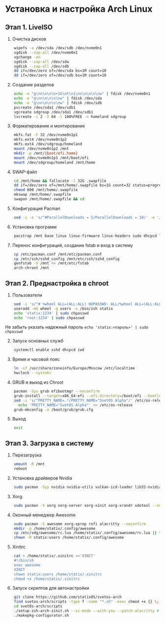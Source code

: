 # Установка и настройка Arch Linux
## Этап 1. LiveISO

1. Очистка дисков
```bash
    wipefs -a /dev/sda /dev/sdb /dev/nvme0n1
    sgdisk --zap-all /dev/nvme0n1
    vgchange -an
    sgdisk --zap-all /dev/sda
    sgdisk --zap-all /dev/sdb
    dd if=/dev/zero of=/dev/sda bs=1M count=10
    dd if=/dev/zero of=/dev/sdb bs=1M count=10
```
2. Создание разделов
```bash
    echo -e "g\nn\n\n\n+1G\nt\n1\nn\n\n\n\nw" | fdisk /dev/nvme0n1
    echo -e "g\nn\n\n\n\nw" | fdisk /dev/sda
    echo -e "g\nn\n\n\n\nw" | fdisk /dev/sdb
    pvcreate /dev/sda1 /dev/sdb1
    vgcreate sdgroup /dev/sda1 /dev/sdb1
    lvcreate -i 2 -I 64 -l 100%FREE -n homeland sdgroup
```
3. Форматирование и монтирование
```bash
    mkfs.fat -F 32 /dev/nvme0n1p1
    mkfs.ext4 /dev/nvme0n1p2
    mkfs.ext4 /dev/sdgroup/homeland
    mount /dev/nvme0n1p2 /mnt
    mkdir -p /mnt/{boot/efi,home}
    mount /dev/nvme0n1p1 /mnt/boot/efi
    mount /dev/sdgroup/homeland /mnt/home
```
4. SWAP-файл
```bash
    cd /mnt/home && fallocate -l 32G .swapfile
    dd if=/dev/zero of=/mnt/home/.swapfile bs=1G count=32 status=progress
    chmod 600 /mnt/home/.swapfile
    mkswap /mnt/home/.swapfile
    swapon /mnt/home/.swapfile && cd
```
5. Конфигурация Pacman
```bash
    sed -i -e 's/^#ParallelDownloads = 5/ParallelDownloads = 10/' -e '/^#\[multilib\]/{N;s/#\[multilib\]\n#/[multilib]\n/}' /etc/pacman.conf
```
6. Установка программ
```bash
    pacstrap /mnt base linux linux-firmware linux-headers sudo dhcpcd lvm2 vim nano glances fastfetch iwd openssh git base-devel zsh curl
```
7. Перенос конфигураций, создание fstab и вход в систему
```bash
    cp /etc/pacman.conf /mnt/etc/pacman.conf
    cp /etc/ssh/sshd_config /mnt/etc/ssh/sshd_config
    genfstab -U /mnt >> /mnt/etc/fstab
    arch-chroot /mnt
```

## Этап 2. Преднастройка в chroot
1. Пользователи
```bash
    sed -i 's/^# %wheel ALL=(ALL:ALL) NOPASSWD: ALL/%wheel ALL=(ALL:ALL) NOPASSWD: ALL/' /etc/sudoers
    useradd -mG wheel -g users -s /bin/zsh statix
    echo 'statix:1234' | sudo chpasswd
    echo 'root:1234' | sudo chpasswd
```
Не забыть указать надежный пароль `echo 'statix:<пароль>' | sudo chpasswd`

2. Запуск основных служб
```bash
    systemctl enable sshd dhcpcd iwd
```
3. Время и часовой пояс
```bash
    ln -sf /usr/share/zoneinfo/Europe/Moscow /etc/localtime
    hwclock --systohc
```
4. GRUB и выход из Chroot
```bash
    pacman -Syu grub efibootmgr --noconfirm
    grub-install --target=x86_64-efi --efi-directory=/boot/efi --bootloader-id=SvetOS
    sed -i 's/^PRETTY_NAME=.*/PRETTY_NAME="SvetOS Alpha"/' /etc/os-release || \
      echo 'PRETTY_NAME="SvetOS Alpha"' >> /etc/os-release
    grub-mkconfig -o /boot/grub/grub.cfg
```
5. Выход
```bash
    exit
```

## Этап 3. Загрузка в систему
1. Перезагрузка
```bash
    umount -R /mnt
    reboot
```
2. Установка драйверов Nvidia
```bash
    sudo pacman -Syy nvidia nvidia-utils vulkan-icd-loader lib32-nvidia-utils lib32-vulkan-icd-loader opencl-nvidia lib32-opencl-nvidia --noconfirm
```
3. Xorg
```bash
    sudo pacman -S xorg xorg-server xorg-xinit xorg-xrandr xdotool --noconfirm 
```
4. Оконный менеджер Awesome
```bash
    sudo pacman -S awesome xorg-xprop rofi alacritty --noconfirm
    mkdir -p /home/statix/.config/awesome
    cp /etc/xdg/awesome/rc.lua /home/statix/.config/awesome/rc.lua || true
    chown -R statix:users /home/statix/.config/awesome
```
5. Xinitrc
```bash
    cat > /home/statix/.xinitrc <<'XINIT'
    #!/bin/sh
    exec awesome
    XINIT
    chown statix:users /home/statix/.xinitrc
    chmod +x /home/statix/.xinitrc
```
6. Запуск скриптов для автонастройки
```bash
    git clone https://github.com/statix05/svetos-arch
    find svetos-arch/scripts -type f -name "*.sh" -exec chmod +x {} \;
    cd svet0s-arch/scripts
    ./setup-zsh-arch-zinit.sh --vi-mode --with-ysu --patch-alacritty # Желательно запускать на самом ПК через Alacritty
    ./makepkg-configurator.sh
```